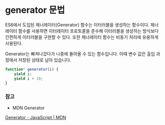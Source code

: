 # generator 문법
ES6에서 도입된 제너레이터(Generator) 함수는 이터러블을 생성하는 함수이다. 제너레이터 함수를 사용하면 이터레이터 프로토콜을 준수해 이터러블을 생성하는 방식보다 간편하게 이터러블을 구현할 수 있다. 또한 제너레이터 함수는 비동기 처리에 유용하게 사용된다.

Generator는 빠져나갔다가 나중에 돌아올 수 있는 함수입니다. 이때 변수 값은 출입 과정에서 저장된 상태로 남아 있습니다.

```jsx
function* generator(i) {
	yield i;
	yield i + 10;
}
```

### 참고

- MDN Generator

[Generator - JavaScript | MDN](https://developer.mozilla.org/ko/docs/Web/JavaScript/Reference/Global_Objects/Generator)